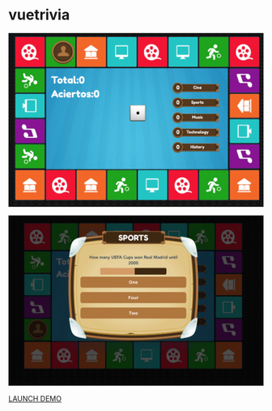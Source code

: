 # vuetrivia

![](screen1.png)

![](screen2.png)

[LAUNCH DEMO](https://vue-trivia.herokuapp.com/ "demo")
